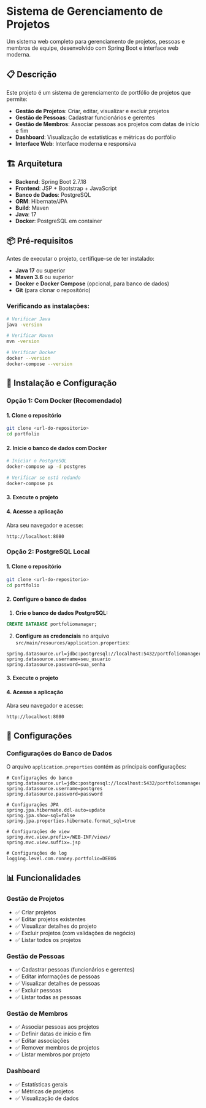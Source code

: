 # Sistema de Gerenciamento de Projetos

Um sistema web completo para gerenciamento de projetos, pessoas e membros de equipe, desenvolvido com Spring Boot e interface web moderna.

## 📋 Descrição

Este projeto é um sistema de gerenciamento de portfólio de projetos que permite:

- **Gestão de Projetos**: Criar, editar, visualizar e excluir projetos
- **Gestão de Pessoas**: Cadastrar funcionários e gerentes
- **Gestão de Membros**: Associar pessoas aos projetos com datas de início e fim
- **Dashboard**: Visualização de estatísticas e métricas do portfólio
- **Interface Web**: Interface moderna e responsiva

## 🏗️ Arquitetura

- **Backend**: Spring Boot 2.7.18
- **Frontend**: JSP + Bootstrap + JavaScript
- **Banco de Dados**: PostgreSQL
- **ORM**: Hibernate/JPA
- **Build**: Maven
- **Java**: 17
- **Docker**: PostgreSQL em container

## 📦 Pré-requisitos

Antes de executar o projeto, certifique-se de ter instalado:

- **Java 17** ou superior
- **Maven 3.6** ou superior
- **Docker** e **Docker Compose** (opcional, para banco de dados)
- **Git** (para clonar o repositório)

### Verificando as instalações:

```bash
# Verificar Java
java -version

# Verificar Maven
mvn -version

# Verificar Docker
docker --version
docker-compose --version
```

## 🚀 Instalação e Configuração

### Opção 1: Com Docker (Recomendado)

#### 1. Clone o repositório

```bash
git clone <url-do-repositorio>
cd portfolio
```

#### 2. Inicie o banco de dados com Docker

```bash
# Iniciar o PostgreSQL
docker-compose up -d postgres

# Verificar se está rodando
docker-compose ps
```

#### 3. Execute o projeto

#### 4. Acesse a aplicação

Abra seu navegador e acesse:
```
http://localhost:8080
```

### Opção 2: PostgreSQL Local

#### 1. Clone o repositório

```bash
git clone <url-do-repositorio>
cd portfolio
```

#### 2. Configure o banco de dados

1. **Crie o banco de dados PostgreSQL:**
```sql
CREATE DATABASE portfoliomanager;
```

2. **Configure as credenciais** no arquivo `src/main/resources/application.properties`:
```properties
spring.datasource.url=jdbc:postgresql://localhost:5432/portfoliomanager
spring.datasource.username=seu_usuario
spring.datasource.password=sua_senha
```

#### 3. Execute o projeto

#### 4. Acesse a aplicação

Abra seu navegador e acesse:
```
http://localhost:8080
```
## 🔧 Configurações

### Configurações do Banco de Dados

O arquivo `application.properties` contém as principais configurações:

```properties
# Configurações do banco
spring.datasource.url=jdbc:postgresql://localhost:5432/portfoliomanager
spring.datasource.username=postgres
spring.datasource.password=password

# Configurações JPA
spring.jpa.hibernate.ddl-auto=update
spring.jpa.show-sql=false
spring.jpa.properties.hibernate.format_sql=true

# Configurações de view
spring.mvc.view.prefix=/WEB-INF/views/
spring.mvc.view.suffix=.jsp

# Configurações de log
logging.level.com.ronney.portfolio=DEBUG
```




## 📊 Funcionalidades

### Gestão de Projetos
- ✅ Criar projetos
- ✅ Editar projetos existentes
- ✅ Visualizar detalhes do projeto
- ✅ Excluir projetos (com validações de negócio)
- ✅ Listar todos os projetos

### Gestão de Pessoas
- ✅ Cadastrar pessoas (funcionários e gerentes)
- ✅ Editar informações de pessoas
- ✅ Visualizar detalhes de pessoas
- ✅ Excluir pessoas
- ✅ Listar todas as pessoas

### Gestão de Membros
- ✅ Associar pessoas aos projetos
- ✅ Definir datas de início e fim
- ✅ Editar associações
- ✅ Remover membros de projetos
- ✅ Listar membros por projeto

### Dashboard
- ✅ Estatísticas gerais
- ✅ Métricas de projetos
- ✅ Visualização de dados
